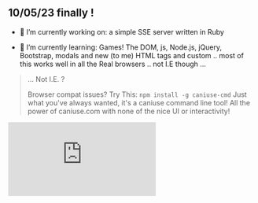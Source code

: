 ## 10/05/23 finally ! 
- 🔭 I’m currently working on: a simple SSE server written in Ruby

- 🌱 I’m currently learning: Games! The DOM, js, Node.js, jQuery, Bootstrap, modals and new (to me) HTML tags and custom .. most of this works well in all the Real browsers .. not I.E though ...

> ... Not I.E. ?
> 
> Browser compat issues? Try This: ```npm install -g caniuse-cmd``` 
> Just what you've always wanted, it's a caniuse command line tool! All the power of caniuse.com with none of the nice UI or interactivity! 


<!--
**morganism/morganism** is a ✨ _special_ ✨ repository because its `README.md` (this file) appears on your GitHub profile.

Here are some ideas to get you started:

- 🔭 I’m currently working on ...
- 🌱 I’m currently learning ...
- 👯 I’m looking to collaborate on ...
- 🤔 I’m looking for help with ...
- 💬 Ask me about ...
- 📫 How to reach me: ...
- 😄 Pronouns: ...
- ⚡ Fun fact: ...
-->
![.](http://canarytokens.com/articles/traffic/0d7qg8vt3e95x8v6hyo761s4u/contact.php)


